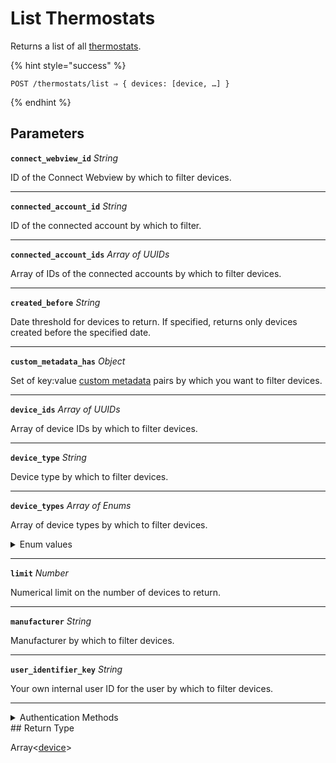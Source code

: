 # List Thermostats

Returns a list of all [thermostats](https://docs.seam.co/latest/capability-guides/thermostats).

{% hint style="success" %}
```
POST /thermostats/list ⇒ { devices: [device, …] }
```
{% endhint %}

## Parameters

**`connect_webview_id`** *String*

ID of the Connect Webview by which to filter devices.

---

**`connected_account_id`** *String*

ID of the connected account by which to filter.

---

**`connected_account_ids`** *Array* *of UUIDs*

Array of IDs of the connected accounts by which to filter devices.

---

**`created_before`** *String*

Date threshold for devices to return. If specified, returns only devices created before the specified date.

---

**`custom_metadata_has`** *Object*

Set of key:value [custom metadata](../../core-concepts/devices/adding-custom-metadata-to-a-device.md) pairs by which you want to filter devices.

---

**`device_ids`** *Array* *of UUIDs*

Array of device IDs by which to filter devices.

---

**`device_type`** *String*

Device type by which to filter devices.

---

**`device_types`** *Array* *of Enums*

Array of device types by which to filter devices.
<details>

<summary>Enum values</summary>

Possible enum values:
- `akuvox_lock`
- `august_lock`
- `brivo_access_point`
- `butterflymx_panel`
- `avigilon_alta_entry`
- `doorking_lock`
- `genie_door`
- `igloo_lock`
- `linear_lock`
- `lockly_lock`
- `kwikset_lock`
- `nuki_lock`
- `salto_lock`
- `schlage_lock`
- `seam_relay`
- `smartthings_lock`
- `wyze_lock`
- `yale_lock`
- `two_n_intercom`
- `controlbyweb_device`
- `ttlock_lock`
- `igloohome_lock`
- `hubitat_lock`
- `four_suites_door`
- `dormakaba_oracode_door`
- `tedee_lock`
- `akiles_lock`
- `noiseaware_activity_zone`
- `minut_sensor`
- `ecobee_thermostat`
- `nest_thermostat`
- `honeywell_resideo_thermostat`
- `tado_thermostat`
- `ios_phone`
- `android_phone`
</details>

---

**`limit`** *Number*

Numerical limit on the number of devices to return.

---

**`manufacturer`** *String*

Manufacturer by which to filter devices.

---

**`user_identifier_key`** *String*

Your own internal user ID for the user by which to filter devices.

---


<details>

<summary>Authentication Methods</summary>

- API key
- Client session token
- Personal access token
  <br>Must also include the `seam-workspace` header in the request.
</details>
## Return Type

Array<[device](./)>
